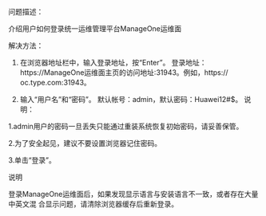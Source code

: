 问题描述：

介绍用户如何登录统一运维管理平台ManageOne运维面

解决方法：

1. 在浏览器地址栏中，输入登录地址，按“Enter”。
登录地址：https://ManageOne运维面主页的访问地址:31943。例如，https://
oc.type.com:31943。

2. 输入“用户名”和“密码”。
默认帐号：admin，默认密码：Huawei12#$。
说明：

1.admin用户的密码一旦丢失只能通过重装系统恢复初始密码，请妥善保管。

2.为了安全起见，建议不要设置浏览器记住密码。

3.单击“登录”。

说明

登录ManageOne运维面后，如果发现显示语言与安装语言不一致，或者存在大量中英文混
合显示问题，请清除浏览器缓存后重新登录。





